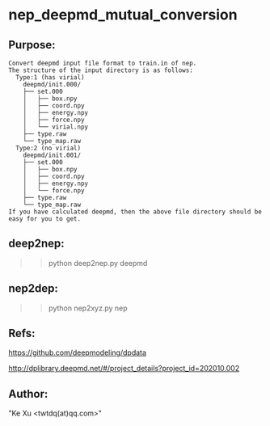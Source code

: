 # nep_deepmd_mutual_conversion

## Purpose:
    Convert deepmd input file format to train.in of nep.
    The structure of the input directory is as follows:
      Type:1 (has virial)
        deepmd/init.000/
        ├── set.000
        │   ├── box.npy
        │   ├── coord.npy
        │   ├── energy.npy
        │   ├── force.npy
        │   └── virial.npy
        ├── type.raw
        └── type_map.raw
      Type:2 (no virial)
        deepmd/init.001/
        ├── set.000
        │   ├── box.npy
        │   ├── coord.npy
        │   ├── energy.npy
        │   └── force.npy
        ├── type.raw
        └── type_map.raw
    If you have calculated deepmd, then the above file directory should be easy for you to get.

## deep2nep:
>> python deep2nep.py deepmd

## nep2dep:
>> python nep2xyz.py nep

## Refs:
https://github.com/deepmodeling/dpdata

http://dplibrary.deepmd.net/#/project_details?project_id=202010.002

## Author:
"Ke Xu <twtdq(at)qq.com>"
